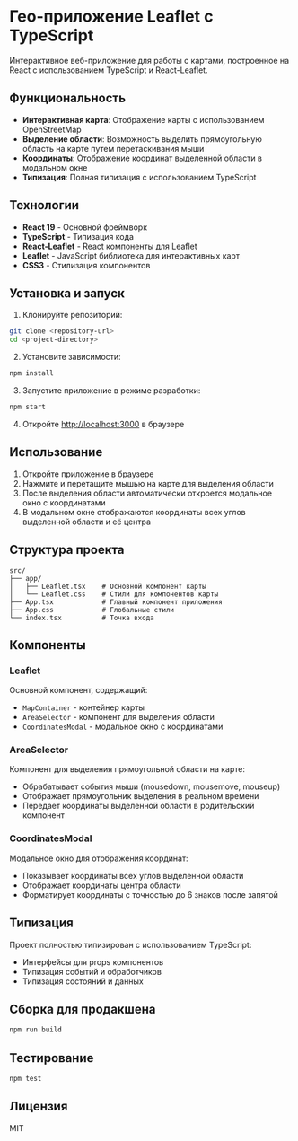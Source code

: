 # Гео-приложение Leaflet с TypeScript

Интерактивное веб-приложение для работы с картами, построенное на React с использованием TypeScript и React-Leaflet.

## Функциональность

- **Интерактивная карта**: Отображение карты с использованием OpenStreetMap
- **Выделение области**: Возможность выделить прямоугольную область на карте путем перетаскивания мыши
- **Координаты**: Отображение координат выделенной области в модальном окне
- **Типизация**: Полная типизация с использованием TypeScript

## Технологии

- **React 19** - Основной фреймворк
- **TypeScript** - Типизация кода
- **React-Leaflet** - React компоненты для Leaflet
- **Leaflet** - JavaScript библиотека для интерактивных карт
- **CSS3** - Стилизация компонентов

## Установка и запуск

1. Клонируйте репозиторий:
```bash
git clone <repository-url>
cd <project-directory>
```

2. Установите зависимости:
```bash
npm install
```

3. Запустите приложение в режиме разработки:
```bash
npm start
```

4. Откройте [http://localhost:3000](http://localhost:3000) в браузере

## Использование

1. Откройте приложение в браузере
2. Нажмите и перетащите мышью на карте для выделения области
3. После выделения области автоматически откроется модальное окно с координатами
4. В модальном окне отображаются координаты всех углов выделенной области и её центра

## Структура проекта

```
src/
├── app/
│   ├── Leaflet.tsx    # Основной компонент карты
│   └── Leaflet.css    # Стили для компонентов карты
├── App.tsx            # Главный компонент приложения
├── App.css            # Глобальные стили
└── index.tsx          # Точка входа
```

## Компоненты

### Leaflet
Основной компонент, содержащий:
- `MapContainer` - контейнер карты
- `AreaSelector` - компонент для выделения области
- `CoordinatesModal` - модальное окно с координатами

### AreaSelector
Компонент для выделения прямоугольной области на карте:
- Обрабатывает события мыши (mousedown, mousemove, mouseup)
- Отображает прямоугольник выделения в реальном времени
- Передает координаты выделенной области в родительский компонент

### CoordinatesModal
Модальное окно для отображения координат:
- Показывает координаты всех углов выделенной области
- Отображает координаты центра области
- Форматирует координаты с точностью до 6 знаков после запятой

## Типизация

Проект полностью типизирован с использованием TypeScript:
- Интерфейсы для props компонентов
- Типизация событий и обработчиков
- Типизация состояний и данных

## Сборка для продакшена

```bash
npm run build
```

## Тестирование

```bash
npm test
```

## Лицензия

MIT